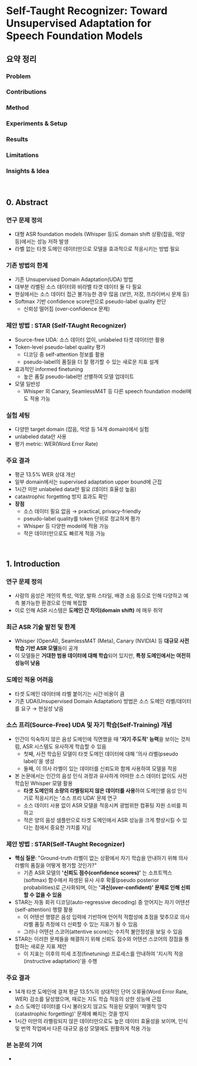 # Self-Taught Recognizer: Toward Unsupervised Adaptation for Speech Foundation Models

## 요약 정리
### Problem


### Contributions


### Method


### Experiments & Setup


### Results


### Limitations


### Insights & Idea


<br>  
  
## 0. Abstract
### 연구 문제 정의
- 대형 ASR foundation models (Whisper 등)도 domain shift 상황(잡음, 억양 등)에서는 성능 저하 발생
- 라벨 없는 타겟 도메인 데이터만으로 모델을 효과적으로 적응시키는 방법 필요

### 기존 방법의 한계
- 기존 Unsupervised Domain Adaptation(UDA) 방법
- 대부분 라벨된 소스 데이터와 비라벨 타겟 데이터 둘 다 필요
- 현실에서는 소스 데이터 접근 불가능한 경우 많음 (보안, 저장, 프라이버시 문제 등)
- Softmax 기반 confidence score만으로 pseudo-label quality 판단
  - 신뢰성 떨어짐 (over-confidence 문제)
 
### 제안 방법 : STAR (Self-TAught Recognizer)
- Source-free UDA: 소스 데이터 없이, unlabeled 타겟 데이터만 활용
- Token-level pseudo-label quality 평가
  - 디코딩 중 self-attention 정보를 활용
  - pseudo-label의 품질을 더 잘 평가할 수 있는 새로운 지표 설계
- 효과적인 informed finetuning
  - 높은 품질 pseudo-label만 선별하여 모델 업데이트
- 모델 일반성
  - Whisper 외 Canary, SeamlessM4T 등 다른 speech foundation model에도 적용 가능

### 실험 세팅
- 다양한 target domain (잡음, 억양 등 14개 domain)에서 실험
- unlabeled data만 사용
- 평가 metric: WER(Word Error Rate)

### 주요 결과
- 평균 13.5% WER 상대 개선
- 일부 domain에서는 supervised adaptation upper bound에 근접
- 1시간 미만 unlabeled data만 필요 (데이터 효율성 높음)
- catastrophic forgetting 방지 효과도 확인
- **장점**
  - 소스 데이터 필요 없음 → practical, privacy-friendly
  - pseudo-label quality를 token 단위로 정교하게 평가
  - Whisper 등 다양한 model에 적용 가능
  - 작은 데이터만으로도 빠르게 적응 가능




<br>  
  
## 1. Introduction
### 연구 문제 정의
- 사람의 음성은 개인의 특성, 억양, 발화 스타일, 배경 소음 등으로 인해 다양하고 예측 불가능한 환경으로 인해 복잡함
- 이로 인해 ASR 시스템은 **도메인 간 차이(domain shift)** 에 매우 취약

### 최근 ASR 기술 발전 및 한계
- Whisper (OpenAI), SeamlessM4T (Meta), Canary (NVIDIA) 등 **대규모 사전학습 기반 ASR 모델**들이 공개
- 이 모델들은 **거대한 범용 데이터에 대해 학습**되어 있지만, **특정 도메인에서는 여전히 성능이 낮음**

### 도메인 적응 어려움
- 타겟 도메인 데이터에 라벨 붙이기는 시간·비용이 큼
- 기존 UDA(Unsupervised Domain Adaptation) 방법은 소스 도메인 라벨/데이터를 요구 → 현실성 낮음

### 소스 프리(Source-Free) UDA 및 자기 학습(Self-Training) 개념
- 인간이 익숙하지 않은 음성 도메인에 직면했을 때 **'자기 주도적' 능력**을 보이는 것처럼, ASR 시스템도 유사하게 학습할 수 있음
  - 첫째, 사전 학습된 모델이 타겟 도메인 데이터에 대해 '의사 라벨(pseudo label)'을 생성
  - 둘째, 이 의사 라벨이 있는 데이터를 신뢰도와 함께 사용하여 모델을 적응 
- 본 논문에서는 인간의 음성 인식 과정과 유사하게 어떠한 소스 데이터 없이도 사전 학습된 Whisper 모델 활용
  - **타겟 도메인의 소량의 라벨링되지 않은 데이터를 사용**하여 도메인별 음성 인식기로 적응시키는 '소스 프리 UDA' 문제 연구
  - 소스 데이터 사용 없이 ASR 모델을 적응시켜 광범위한 컴퓨팅 자원 소비를 피하고
  - 적은 양의 음성 샘플만으로 타겟 도메인에서 ASR 성능을 크게 향상시킬 수 있다는 점에서 중요한 가치를 지님
 
### 제안 방법 : STAR(Self-TAught Recognizer)
- **핵심 질문**: "Ground-truth 라벨이 없는 상황에서 자기 학습을 안내하기 위해 의사 라벨의 품질을 어떻게 평가할 것인가?"
  - 기존 ASR 모델의 **'신뢰도 점수(confidence scores)'** 는 소프트맥스(softmax) 함수에서 파생된 유사 사후 확률(pseudo posterior probabilities)로 근사화되며, 이는 **'과신(over-confident)' 문제로 인해 신뢰할 수 없을 수 있음**
- STAR는 자동 회귀 디코딩(auto-regressive decoding) 중 얻어지는 자기 어텐션(self-attention) 행렬 활용
  - 이 어텐션 행렬은 음성 입력에 기반하며 언어적 적합성에 초점을 맞추므로 의사 라벨 품질 측정에 더 신뢰할 수 있는 지표가 될 수 있음
  - 그러나 어텐션 스코어(attentive score)는 수치적 불안정성을 보일 수 있음
- STAR는 이러한 문제들을 해결하기 위해 신뢰도 점수와 어텐션 스코어의 장점을 통합하는 새로운 지표 제안
  - 이 지표는 이후의 미세 조정(finetuning) 프로세스를 안내하여 '지시적 적응(instructive adaptation)'을 수행 

### 주요 결과
- 14개 타겟 도메인에 걸쳐 평균 13.5%의 상대적인 단어 오류율(Word Error Rate, WER) 감소를 달성했으며, 때로는 지도 학습 적응의 상한 성능에 근접
- 소스 도메인 데이터를 다시 불러오지 않고도 적응된 모델이 '파멸적 망각(catastrophic forgetting)' 문제에 빠지는 것을 방지
- 1시간 미만의 라벨링되지 않은 데이터만으로도 높은 데이터 효율성을 보이며, 인식 및 번역 작업에서 다른 대규모 음성 모델에도 원활하게 적용 가능

### 본 논문의 기여
- 












